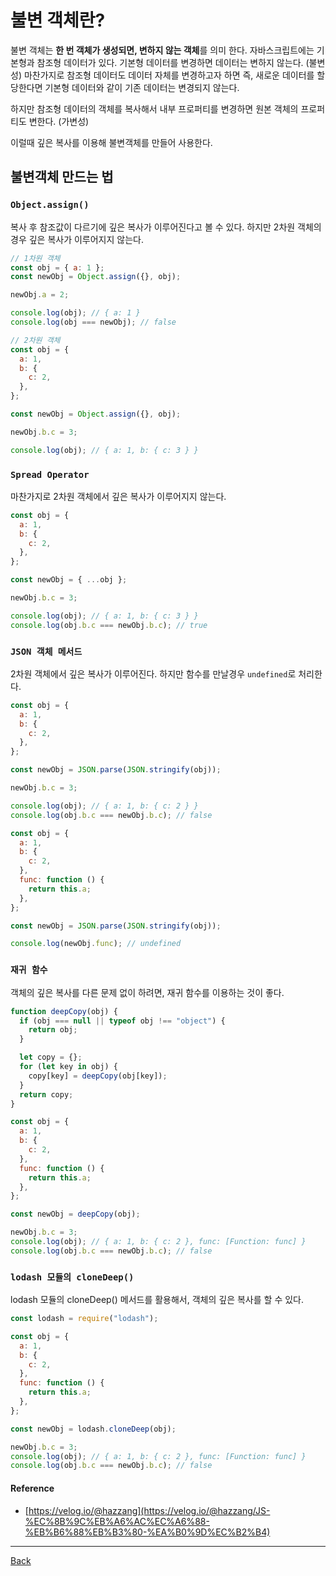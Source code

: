 # 불변 객체란?

불변 객체는 **한 번 객체가 생성되면, 변하지 않는 객체**를 의미 한다. 자바스크립트에는 기본형과 참조형 데이터가 있다. 기본형 데이터를 변경하면 데이터는 변하지 않는다. (불변성) 마찬가지로 참조형 데이터도 데이터 자체를 변경하고자 하면 즉, 새로운 데이터를 할당한다면 기본형 데이터와 같이 기존 데이터는 변경되지 않는다.

하지만 참조형 데이터의 객체를 복사해서 내부 프로퍼티를 변경하면 원본 객체의 프로퍼티도 변한다. (가변성)

이럴때 깊은 복사를 이용해 불변객체를 만들어 사용한다.

## 불변객체 만드는 법

### `Object.assign()`

복사 후 참조값이 다르기에 깊은 복사가 이루어진다고 볼 수 있다. 하지만 2차원 객체의 경우 깊은 복사가 이루어지지 않는다.

```javascript
// 1차원 객체
const obj = { a: 1 };
const newObj = Object.assign({}, obj);

newObj.a = 2;

console.log(obj); // { a: 1 }
console.log(obj === newObj); // false

// 2차원 객체
const obj = {
  a: 1,
  b: {
    c: 2,
  },
};

const newObj = Object.assign({}, obj);

newObj.b.c = 3;

console.log(obj); // { a: 1, b: { c: 3 } }
```

### `Spread Operator`

마찬가지로 2차원 객체에서 깊은 복사가 이루어지지 않는다.

```javascript
const obj = {
  a: 1,
  b: {
    c: 2,
  },
};

const newObj = { ...obj };

newObj.b.c = 3;

console.log(obj); // { a: 1, b: { c: 3 } }
console.log(obj.b.c === newObj.b.c); // true
```

### `JSON 객체 메서드`

2차원 객체에서 깊은 복사가 이루어진다. 하지만 함수를 만날경우 `undefined`로 처리한다.

```javascript
const obj = {
  a: 1,
  b: {
    c: 2,
  },
};

const newObj = JSON.parse(JSON.stringify(obj));

newObj.b.c = 3;

console.log(obj); // { a: 1, b: { c: 2 } }
console.log(obj.b.c === newObj.b.c); // false

const obj = {
  a: 1,
  b: {
    c: 2,
  },
  func: function () {
    return this.a;
  },
};

const newObj = JSON.parse(JSON.stringify(obj));

console.log(newObj.func); // undefined
```

### `재귀 함수`

객체의 깊은 복사를 다른 문제 없이 하려면, 재귀 함수를 이용하는 것이 좋다.

```javascript
function deepCopy(obj) {
  if (obj === null || typeof obj !== "object") {
    return obj;
  }

  let copy = {};
  for (let key in obj) {
    copy[key] = deepCopy(obj[key]);
  }
  return copy;
}

const obj = {
  a: 1,
  b: {
    c: 2,
  },
  func: function () {
    return this.a;
  },
};

const newObj = deepCopy(obj);

newObj.b.c = 3;
console.log(obj); // { a: 1, b: { c: 2 }, func: [Function: func] }
console.log(obj.b.c === newObj.b.c); // false
```

### `lodash 모듈의 cloneDeep()`

lodash 모듈의 cloneDeep() 메서드를 활용해서, 객체의 깊은 복사를 할 수 있다.

```javascript
const lodash = require("lodash");

const obj = {
  a: 1,
  b: {
    c: 2,
  },
  func: function () {
    return this.a;
  },
};

const newObj = lodash.cloneDeep(obj);

newObj.b.c = 3;
console.log(obj); // { a: 1, b: { c: 2 }, func: [Function: func] }
console.log(obj.b.c === newObj.b.c); // false
```

#### Reference

- [https://velog.io/@hazzang](https://velog.io/@hazzang/JS-%EC%8B%9C%EB%A6%AC%EC%A6%88-%EB%B6%88%EB%B3%80-%EA%B0%9D%EC%B2%B4)

---

[Back](../README.md)
